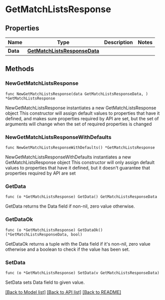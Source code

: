 # GetMatchListsResponse

## Properties

Name | Type | Description | Notes
------------ | ------------- | ------------- | -------------
**Data** | [**GetMatchListsResponseData**](GetMatchListsResponseData.md) |  | 

## Methods

### NewGetMatchListsResponse

`func NewGetMatchListsResponse(data GetMatchListsResponseData, ) *GetMatchListsResponse`

NewGetMatchListsResponse instantiates a new GetMatchListsResponse object
This constructor will assign default values to properties that have it defined,
and makes sure properties required by API are set, but the set of arguments
will change when the set of required properties is changed

### NewGetMatchListsResponseWithDefaults

`func NewGetMatchListsResponseWithDefaults() *GetMatchListsResponse`

NewGetMatchListsResponseWithDefaults instantiates a new GetMatchListsResponse object
This constructor will only assign default values to properties that have it defined,
but it doesn't guarantee that properties required by API are set

### GetData

`func (o *GetMatchListsResponse) GetData() GetMatchListsResponseData`

GetData returns the Data field if non-nil, zero value otherwise.

### GetDataOk

`func (o *GetMatchListsResponse) GetDataOk() (*GetMatchListsResponseData, bool)`

GetDataOk returns a tuple with the Data field if it's non-nil, zero value otherwise
and a boolean to check if the value has been set.

### SetData

`func (o *GetMatchListsResponse) SetData(v GetMatchListsResponseData)`

SetData sets Data field to given value.



[[Back to Model list]](../README.md#documentation-for-models) [[Back to API list]](../README.md#documentation-for-api-endpoints) [[Back to README]](../README.md)


